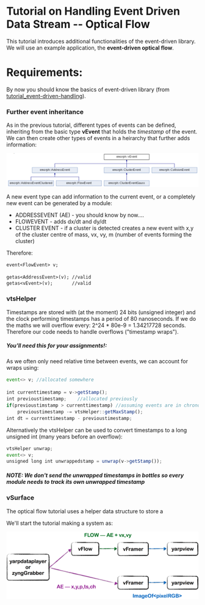# Tutorial on Handling Event Driven Data Stream -- Optical Flow
This tutorial introduces additional functionalities of the event-driven library. We will use an example application, the **event-driven optical flow**.

# Requirements:
By now you should know the basics of event-driven library (from [tutorial_event-driven-handling](https://github.com/vvv-school/tutorial_event-handling)).


### Further event inheritance
As in the previous tutorial, different types of events can be defined, inheriting from the basic type **vEvent** that holds the _timestamp_ of the event. We can then create other types of events in a heirarchy that further adds information:

![IMAGE OF INHERITANCE](./misc/vEventInherit.png)


A new event type can add information to the current event, or a completely new event can be generated by a module:

- ADDRESSEVENT (AE)  - you should know by now....
- FLOWEVENT     - adds dx/dt and dy/dt
- CLUSTER EVENT - if a cluster is detected creates a new event with x,y of the cluster centre of mass, vx, vy, m (number of events forming the cluster)

Therefore:
```
event<FlowEvent> v;

getas<AddressEvent>(v); //valid
getas<vEvent>(v);       //valid
```

### vtsHelper

Timestamps are stored with (at the moment) 24 bits (unsigned integer) and the clock performing timestamps has a period of 80 nanoseconds.
If we do the maths we will overflow every: 2^24 * 80e-9 = 1.34217728 seconds. Therefore our code needs to handle overflows ("timestamp wraps").

##### You'll need this for your assignments!: 
As we often only need relative time between events, we can account for wraps using:

```javascript
event<> v; //allocated somewhere

int currenttimestamp = v->getStamp();
int previoustimestamp;    //allocated previously
if(previoustimstamp > currenttimestamp) //assuming events are in chronological order this indicates a wrap
    previoustimestamp -= vtsHelper::getMaxStamp();
int dt = currenttimestamp - previoustimestamp;
```

Alternatively the vtsHelper can be used to convert timestamps to a  long unsigned int (many years before an overflow):

```javascript
vtsHelper unwrap;
event<> v;
unsigned long int unwrappedstamp = unwrap(v->getStamp());
```

##### NOTE: We don't send the unwrapped timestamps in bottles so every module needs to track its own unwrapped timestamp

### vSurface

The optical flow tutorial uses a helper data structure to store a 


We'll start the tutorial making a system as:

![optflow](./misc/tutorial2.png)


























